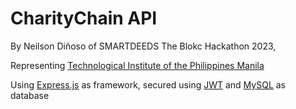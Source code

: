 # CharityChain API
 By Neilson Diñoso of SMARTDEEDS The Blokc Hackathon 2023,

Representing [Technological Institute of the Philippines Manila](https://www.tip.edu.ph/)




Using [Express.js](https://expressjs.com/) as framework, secured using [JWT](https://jwt.io/) and [MySQL](https://www.mysql.com/) as database
